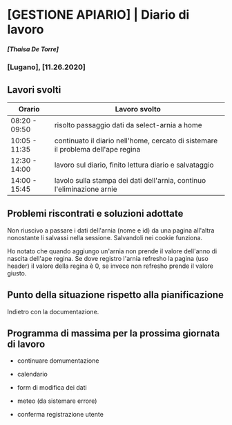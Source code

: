 

# [GESTIONE APIARIO] | Diario di lavoro
##### [Thaisa De Torre]
### [Lugano], [11.26.2020]

## Lavori svolti


|Orario        |Lavoro svolto                 |
|--------------|------------------------------|
|08:20 - 09:50 | risolto passaggio dati da select-arnia a home |
|10:05 - 11:35 | continuato il diario nell'home, cercato di sistemare il problema dell'ape regina |
|12:30 - 14:00 | lavoro sul diario, finito lettura diario e salvataggio |
|14:00 - 15:45 | lavolo sulla stampa dei dati dell'arnia, continuo l'eliminazione arnie |

##  Problemi riscontrati e soluzioni adottate
Non riuscivo a passare i dati dell'arnia (nome e id) da una pagina all'altra nonostante li salvassi nella sessione. Salvandoli nei cookie funziona.

Ho notato che quando aggiungo un'arnia non prende il valore dell'anno di nascita dell'ape regina. Se dove registro l'arnia refresho la pagina (uso header) il valore della regina è 0, se invece non refresho prende il valore giusto.

##  Punto della situazione rispetto alla pianificazione
Indietro con la documentazione. 


## Programma di massima per la prossima giornata di lavoro
- continuare domumentazione
- calendario
- form di modifica dei dati


- meteo (da sistemare errore)
- conferma registrazione utente
